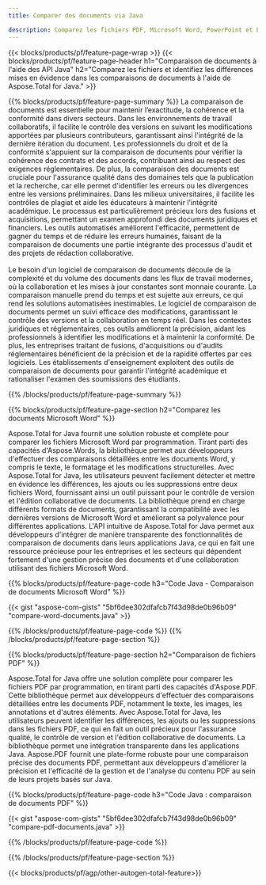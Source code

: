 ```yaml
---
title: Comparer des documents via Java 

description: Comparez les fichiers PDF, Microsoft Word, PowerPoint et Excel via votre application Java. Obtenez les résultats de comparaison mis en évidence.
---
```


{{< blocks/products/pf/feature-page-wrap >}}
{{< blocks/products/pf/feature-page-header h1="Comparaison de documents à l'aide des API Java" h2="Comparez les fichiers et identifiez les différences mises en évidence dans les comparaisons de documents à l'aide de Aspose.Total for Java." >}}

{{% blocks/products/pf/feature-page-summary %}}
La comparaison de documents est essentielle pour maintenir l’exactitude, la cohérence et la conformité dans divers secteurs. Dans les environnements de travail collaboratifs, il facilite le contrôle des versions en suivant les modifications apportées par plusieurs contributeurs, garantissant ainsi l'intégrité de la dernière itération du document. Les professionnels du droit et de la conformité s'appuient sur la comparaison de documents pour vérifier la cohérence des contrats et des accords, contribuant ainsi au respect des exigences réglementaires. De plus, la comparaison des documents est cruciale pour l'assurance qualité dans des domaines tels que la publication et la recherche, car elle permet d'identifier les erreurs ou les divergences entre les versions préliminaires. Dans les milieux universitaires, il facilite les contrôles de plagiat et aide les éducateurs à maintenir l’intégrité académique. Le processus est particulièrement précieux lors des fusions et acquisitions, permettant un examen approfondi des documents juridiques et financiers. Les outils automatisés améliorent l'efficacité, permettent de gagner du temps et de réduire les erreurs humaines, faisant de la comparaison de documents une partie intégrante des processus d'audit et des projets de rédaction collaborative.
<br /><br />
Le besoin d'un logiciel de comparaison de documents découle de la complexité et du volume des documents dans les flux de travail modernes, où la collaboration et les mises à jour constantes sont monnaie courante. La comparaison manuelle prend du temps et est sujette aux erreurs, ce qui rend les solutions automatisées inestimables. Le logiciel de comparaison de documents permet un suivi efficace des modifications, garantissant le contrôle des versions et la collaboration en temps réel. Dans les contextes juridiques et réglementaires, ces outils améliorent la précision, aidant les professionnels à identifier les modifications et à maintenir la conformité. De plus, les entreprises traitant de fusions, d'acquisitions ou d'audits réglementaires bénéficient de la précision et de la rapidité offertes par ces logiciels. Les établissements d'enseignement exploitent des outils de comparaison de documents pour garantir l'intégrité académique et rationaliser l'examen des soumissions des étudiants.

{{% /blocks/products/pf/feature-page-summary  %}}

{{% blocks/products/pf/feature-page-section  h2="Comparez les documents Microsoft Word" %}}

Aspose.Total for Java fournit une solution robuste et complète pour comparer les fichiers Microsoft Word par programmation. Tirant parti des capacités d'Aspose.Words, la bibliothèque permet aux développeurs d'effectuer des comparaisons détaillées entre les documents Word, y compris le texte, le formatage et les modifications structurelles. Avec Aspose.Total for Java, les utilisateurs peuvent facilement détecter et mettre en évidence les différences, les ajouts ou les suppressions entre deux fichiers Word, fournissant ainsi un outil puissant pour le contrôle de version et l'édition collaborative de documents. La bibliothèque prend en charge différents formats de documents, garantissant la compatibilité avec les dernières versions de Microsoft Word et améliorant sa polyvalence pour différentes applications. L'API intuitive de Aspose.Total for Java permet aux développeurs d'intégrer de manière transparente des fonctionnalités de comparaison de documents dans leurs applications Java, ce qui en fait une ressource précieuse pour les entreprises et les secteurs qui dépendent fortement d'une gestion précise des documents et d'une collaboration utilisant des fichiers Microsoft Word.

{{% blocks/products/pf/feature-page-code h3="Code Java - Comparaison de documents Microsoft Word" %}}

{{< gist "aspose-com-gists" "5bf6dee302dfafcb7f43d98de0b96b09" "compare-word-documents.java" >}}

{{% /blocks/products/pf/feature-page-code  %}}
{{% /blocks/products/pf/feature-page-section %}}

{{% blocks/products/pf/feature-page-section  h2="Comparaison de fichiers PDF" %}}

Aspose.Total for Java offre une solution complète pour comparer les fichiers PDF par programmation, en tirant parti des capacités d'Aspose.PDF. Cette bibliothèque permet aux développeurs d'effectuer des comparaisons détaillées entre les documents PDF, notamment le texte, les images, les annotations et d'autres éléments. Avec Aspose.Total for Java, les utilisateurs peuvent identifier les différences, les ajouts ou les suppressions dans les fichiers PDF, ce qui en fait un outil précieux pour l'assurance qualité, le contrôle de version et l'édition collaborative de documents. La bibliothèque permet une intégration transparente dans les applications Java. Aspose.PDF fournit une plate-forme robuste pour une comparaison précise des documents PDF, permettant aux développeurs d'améliorer la précision et l'efficacité de la gestion et de l'analyse du contenu PDF au sein de leurs projets basés sur Java.

{{% blocks/products/pf/feature-page-code h3="Code Java : comparaison de documents PDF" %}}

{{< gist "aspose-com-gists" "5bf6dee302dfafcb7f43d98de0b96b09" "compare-pdf-documents.java" >}}

{{% /blocks/products/pf/feature-page-code  %}}

{{% /blocks/products/pf/feature-page-section %}}

{{< blocks/products/pf/agp/other-autogen-total-feature>}}